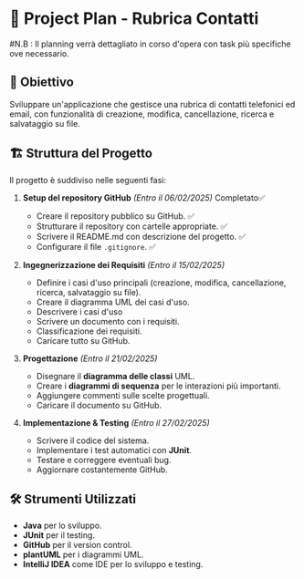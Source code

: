 # 📅 Project Plan - Rubrica Contatti
#N.B : Il planning verrà dettagliato in corso d'opera con task più specifiche ove necessario.

## 🔹 Obiettivo
Sviluppare un'applicazione che gestisce una rubrica di contatti telefonici ed email, con funzionalità di creazione, modifica, cancellazione, ricerca e salvataggio su file.

## 🏗️ Struttura del Progetto
Il progetto è suddiviso nelle seguenti fasi:

1. **Setup del repository GitHub** *(Entro il 06/02/2025)* Completato✅
   - Creare il repository pubblico su GitHub. ✅
   - Strutturare il repository con cartelle appropriate. ✅
   - Scrivere il README.md con descrizione del progetto. ✅
   - Configurare il file `.gitignore`. ✅

2. **Ingegnerizzazione dei Requisiti** *(Entro il 15/02/2025)*
   - Definire i casi d'uso principali (creazione, modifica, cancellazione, ricerca, salvataggio su file).
   - Creare il diagramma UML dei casi d'uso.
   - Descrivere i casi d'uso
   - Scrivere un documento con i requisiti.
   - Classificazione dei requisiti.
   - Caricare tutto su GitHub.

3. **Progettazione** *(Entro il 21/02/2025)*
   - Disegnare il **diagramma delle classi** UML.
   - Creare i **diagrammi di sequenza** per le interazioni più importanti.
   - Aggiungere commenti sulle scelte progettuali.
   - Caricare il documento su GitHub.

4. **Implementazione & Testing** *(Entro il 27/02/2025)*
   - Scrivere il codice del sistema.
   - Implementare i test automatici con **JUnit**.
   - Testare e correggere eventuali bug.
   - Aggiornare costantemente GitHub.

## 🛠️ Strumenti Utilizzati
- **Java** per lo sviluppo.
- **JUnit** per il testing.
- **GitHub** per il version control.
- **plantUML** per i diagrammi UML.
- **IntelliJ IDEA** come IDE per lo sviluppo e testing.

